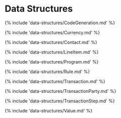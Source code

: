 # Data Structures

{% include 'data-structures/CodeGeneration.md' %}

{% include 'data-structures/Currency.md' %}

{% include 'data-structures/Contact.md' %}

{% include 'data-structures/LineItem.md' %}

{% include 'data-structures/Program.md' %}

{% include 'data-structures/Rule.md' %}

{% include 'data-structures/Transaction.md' %}

{% include 'data-structures/TransactionParty.md' %}

{% include 'data-structures/TransactionStep.md' %}

{% include 'data-structures/Value.md' %}
